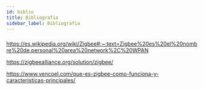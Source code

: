 ```yaml
---
id: biblio
title: Bibliografia
sidebar_label: Bibliografia
---
```


### 

https://es.wikipedia.org/wiki/Zigbee#:~:text=Zigbee%20es%20el%20nombre%20de,personal%20area%20network%2C%20WPAN

https://zigbeealliance.org/solution/zigbee/

https://www.vencoel.com/que-es-zigbee-como-funciona-y-caracteristicas-principales/
